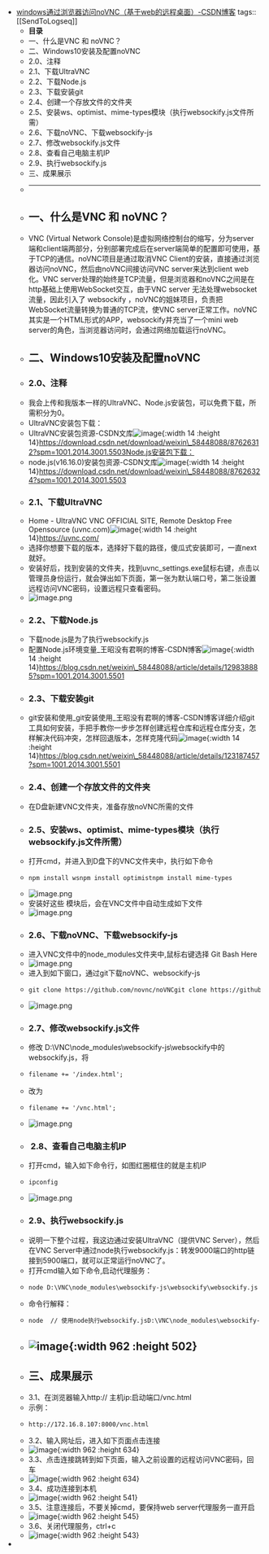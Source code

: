 - [windows通过浏览器访问noVNC（基于web的远程桌面）-CSDN博客](https://blog.csdn.net/weixin_58448088/article/details/129834143)
  tags:: [[SendToLogseq]]
	- **目录**
	- 一、什么是VNC 和 noVNC？
	- 二、Windows10安装及配置noVNC
	- 2.0、注释
	- 2.1、下载UltraVNC
	- 2.2、下载Node.js
	- 2.3、下载安装git
	- 2.4、创建一个存放文件的文件夹
	- 2.5、安装ws、optimist、mime-types模块（执行websockify.js文件所需）
	- 2.6、下载noVNC、下载websockify-js
	- 2.7、修改websockify.js文件
	- 2.8、查看自己电脑主机IP
	- 2.9、执行websockify.js
	- 三、成果展示
	- ***
	- ## 一、什么是VNC 和 noVNC？
	- VNC (Virtual Network Console)是虚拟网络控制台的缩写，分为server端和client端两部分，分别部署完成后在server端简单的配置即可使用，基于TCP的通信。noVNC项目是通过取消VNC Client的安装，直接通过浏览器访问noVNC，然后由noVNC间接访问VNC server来达到client web化。VNC server处理的始终是TCP流量，但是浏览器和noVNC之间是在http基础上使用WebSocket交互，由于VNC server 无法处理websocket流量，因此引入了 websockify ，noVNC的姐妹项目，负责把WebSocket流量转换为普通的TCP流，使VNC server正常工作。noVNC其实是一个HTML形式的APP，websockify并充当了一个mini web server的角色，当浏览器访问时，会通过网络加载运行noVNC。
	- ## 二、Windows10安装及配置noVNC
	- ### 2.0、注释
	- 我会上传和我版本一样的UltraVNC、Node.js安装包，可以免费下载，所需积分为0。
	- UltraVNC安装包下载：
	- UltraVNC安装包资源-CSDN文库![image](https://i-blog.csdnimg.cn/blog_migrate/dae51f0b6b58667fea1775fa072b8fd7.png){:width 14 :height 14}https://download.csdn.net/download/weixin\_58448088/87626312?spm=1001.2014.3001.5503Node.js安装包下载：
	- node.js(v16.16.0)安装包资源-CSDN文库![image](https://i-blog.csdnimg.cn/blog_migrate/dae51f0b6b58667fea1775fa072b8fd7.png){:width 14 :height 14}https://download.csdn.net/download/weixin\_58448088/87626324?spm=1001.2014.3001.5503
	- ### 2.1、下载UltraVNC
	- Home - UltraVNC VNC OFFICIAL SITE, Remote Desktop Free Opensource (uvnc.com)![image](https://i-blog.csdnimg.cn/blog_migrate/dae51f0b6b58667fea1775fa072b8fd7.png){:width 14 :height 14}https://uvnc.com/
	- 选择你想要下载的版本，选择好下载的路径，傻瓜式安装即可，一直next就好。
	- 安装好后，找到安装的文件夹，找到uvnc\_settings.exe鼠标右键，点击以管理员身份运行，就会弹出如下页面，第一张为默认端口号，第二张设置远程访问VNC密码，设置远程只查看密码。
	- ![image.png](../assets/image_1722405900212_0.png)
	- ### 2.2、下载Node.js
	- 下载node.js是为了执行websockify.js
	- 配置Node.js环境变量\_王昭没有君啊的博客-CSDN博客![image](https://i-blog.csdnimg.cn/blog_migrate/dae51f0b6b58667fea1775fa072b8fd7.png){:width 14 :height 14}https://blog.csdn.net/weixin\_58448088/article/details/129838885?spm=1001.2014.3001.5501
	- ### 2.3、下载安装git
	- git安装和使用\_git安装使用\_王昭没有君啊的博客-CSDN博客详细介绍git工具如何安装，手把手教你一步步怎样创建远程仓库和远程仓库分支，怎样解决代码冲突，怎样回退版本，怎样克隆代码![image](https://i-blog.csdnimg.cn/blog_migrate/be19846480ab44ce477585fc567aeaa0.png){:width 14 :height 14}https://blog.csdn.net/weixin\_58448088/article/details/123187457?spm=1001.2014.3001.5501
	- ### 2.4、创建一个存放文件的文件夹
	- 在D盘新建VNC文件夹，准备存放noVNC所需的文件
	- ### 2.5、安装ws、optimist、mime-types模块（执行websockify.js文件所需）
	- 打开cmd，并进入到D盘下的VNC文件夹中，执行如下命令
	- ```html
	  npm install wsnpm install optimistnpm install mime-types
	  ```
	- ![image.png](../assets/image_1722406022476_0.png)
	- 安装好这些 模块后，会在VNC文件中自动生成如下文件
	- ![image.png](../assets/image_1722406038454_0.png)
	- ### 2.6、下载noVNC、下载websockify-js
	- 进入VNC文件中的node\_modules文件夹中,鼠标右键选择 Git Bash Here
	- ![image.png](../assets/image_1722406061155_0.png)
	- 进入到如下窗口，通过git下载noVNC、websockify-js
	- ```html
	  git clone https://github.com/novnc/noVNCgit clone https://github.com/novnc/websockify-js.git
	  ```
	- ![image.png](../assets/image_1722406077782_0.png)
	- ### 2.7、修改websockify.js文件
	- 修改 D:\VNC\node\_modules\websockify-js\websockify中的websockify.js，将
	- ```html
	  filename += '/index.html';
	  ```
	- 改为
	- ```html
	  filename += '/vnc.html';
	  ```
	- ![image.png](../assets/image_1722406094613_0.png)
	- ###  2.8、查看自己电脑主机IP
	- 打开cmd，输入如下命令行，如图红圈框住的就是主机IP
	- ```html
	  ipconfig
	  ```
	- ![image.png](../assets/image_1722406109090_0.png)
	- ### 2.9、执行websockify.js
	- 说明一下整个过程，我这边通过安装UltraVNC（提供VNC Server），然后在VNC Server中通过node执行websockify.js：转发9000端口的http链接到5900端口，就可以正常运行noVNC了。
	- 打开cmd输入如下命令,启动代理服务：
	- ```html
	  node D:\VNC\node_modules\websockify-js\websockify\websockify.js --web D:\VNC\node_modules\noVNC 8000 localhost:5900
	  ```
	- 命令行解释：
	- ```html
	  node  // 使用node执行websockify.jsD:\VNC\node_modules\websockify-js\websockify\websockify.js // websockify.js文件路径 --web D:\VNC\node_modules\noVNC // noVNCD文件路径8000 // 启动端口为8000，这个可以自己设，不一定就是8000localhost:5900 // 转发的VNC地址和端口
	  ```
	- ## ![image](https://i-blog.csdnimg.cn/blog_migrate/8b89f085a61f2d160196d92c8cee758a.png){:width 962 :height 502}
	- ## 三、成果展示
	- 3.1、在浏览器输入http:// 主机ip:启动端口/vnc.html
	- 示例：
	- ```html
	  http://172.16.8.107:8000/vnc.html
	  ```
	- 3.2、输入网址后，进入如下页面点击连接
	- ![image](https://i-blog.csdnimg.cn/blog_migrate/bd05c99c015205b0bd857d8326ea7c3d.png){:width 962 :height 634}
	- 3.3、点击连接跳转到如下页面，输入之前设置的远程访问VNC密码，回车
	- ![image](https://i-blog.csdnimg.cn/blog_migrate/31855fd29243816a8bb589bb3415ca9b.png){:width 962 :height 634}
	- 3.4、成功连接到本机
	- ![image](https://i-blog.csdnimg.cn/blog_migrate/b3b8537452e8ed8d59d54d639708149a.png){:width 962 :height 541}
	- 3.5、注意连接后，不要关掉cmd，要保持web server代理服务一直开启
	- ![image](https://i-blog.csdnimg.cn/blog_migrate/65e1dce5ea0fb452eeded2302572aa09.png){:width 962 :height 545}
	- 3.6、关闭代理服务，ctrl+c
	- ![image](https://i-blog.csdnimg.cn/blog_migrate/31c8e50a3ee892c0536de5222bb9e05e.png){:width 962 :height 543}
-